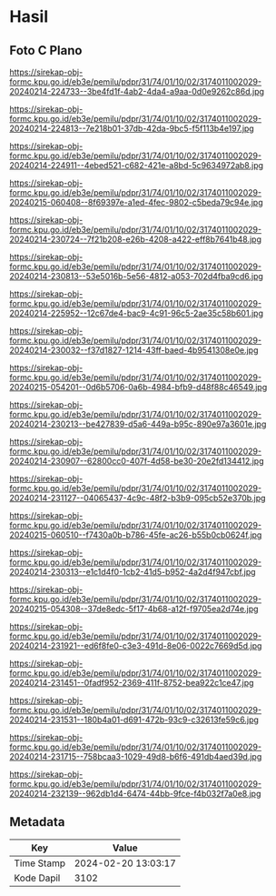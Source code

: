 # Hasil

## Foto C Plano

https://sirekap-obj-formc.kpu.go.id/eb3e/pemilu/pdpr/31/74/01/10/02/3174011002029-20240214-224733--3be4fd1f-4ab2-4da4-a9aa-0d0e9262c86d.jpg

https://sirekap-obj-formc.kpu.go.id/eb3e/pemilu/pdpr/31/74/01/10/02/3174011002029-20240214-224813--7e218b01-37db-42da-9bc5-f5f113b4e197.jpg

https://sirekap-obj-formc.kpu.go.id/eb3e/pemilu/pdpr/31/74/01/10/02/3174011002029-20240214-224911--4ebed521-c682-421e-a8bd-5c9634972ab8.jpg

https://sirekap-obj-formc.kpu.go.id/eb3e/pemilu/pdpr/31/74/01/10/02/3174011002029-20240215-060408--8f69397e-a1ed-4fec-9802-c5beda79c94e.jpg

https://sirekap-obj-formc.kpu.go.id/eb3e/pemilu/pdpr/31/74/01/10/02/3174011002029-20240214-230724--7f21b208-e26b-4208-a422-eff8b7641b48.jpg

https://sirekap-obj-formc.kpu.go.id/eb3e/pemilu/pdpr/31/74/01/10/02/3174011002029-20240214-230813--53e5016b-5e56-4812-a053-702d4fba9cd6.jpg

https://sirekap-obj-formc.kpu.go.id/eb3e/pemilu/pdpr/31/74/01/10/02/3174011002029-20240214-225952--12c67de4-bac9-4c91-96c5-2ae35c58b601.jpg

https://sirekap-obj-formc.kpu.go.id/eb3e/pemilu/pdpr/31/74/01/10/02/3174011002029-20240214-230032--f37d1827-1214-43ff-baed-4b9541308e0e.jpg

https://sirekap-obj-formc.kpu.go.id/eb3e/pemilu/pdpr/31/74/01/10/02/3174011002029-20240215-054201--0d6b5706-0a6b-4984-bfb9-d48f88c46549.jpg

https://sirekap-obj-formc.kpu.go.id/eb3e/pemilu/pdpr/31/74/01/10/02/3174011002029-20240214-230213--be427839-d5a6-449a-b95c-890e97a3601e.jpg

https://sirekap-obj-formc.kpu.go.id/eb3e/pemilu/pdpr/31/74/01/10/02/3174011002029-20240214-230907--62800cc0-407f-4d58-be30-20e2fd134412.jpg

https://sirekap-obj-formc.kpu.go.id/eb3e/pemilu/pdpr/31/74/01/10/02/3174011002029-20240214-231127--04065437-4c9c-48f2-b3b9-095cb52e370b.jpg

https://sirekap-obj-formc.kpu.go.id/eb3e/pemilu/pdpr/31/74/01/10/02/3174011002029-20240215-060510--f7430a0b-b786-45fe-ac26-b55b0cb0624f.jpg

https://sirekap-obj-formc.kpu.go.id/eb3e/pemilu/pdpr/31/74/01/10/02/3174011002029-20240214-230313--e1c1d4f0-1cb2-41d5-b952-4a2d4f947cbf.jpg

https://sirekap-obj-formc.kpu.go.id/eb3e/pemilu/pdpr/31/74/01/10/02/3174011002029-20240215-054308--37de8edc-5f17-4b68-a12f-f9705ea2d74e.jpg

https://sirekap-obj-formc.kpu.go.id/eb3e/pemilu/pdpr/31/74/01/10/02/3174011002029-20240214-231921--ed6f8fe0-c3e3-491d-8e06-0022c7669d5d.jpg

https://sirekap-obj-formc.kpu.go.id/eb3e/pemilu/pdpr/31/74/01/10/02/3174011002029-20240214-231451--0fadf952-2369-411f-8752-bea922c1ce47.jpg

https://sirekap-obj-formc.kpu.go.id/eb3e/pemilu/pdpr/31/74/01/10/02/3174011002029-20240214-231531--180b4a01-d691-472b-93c9-c32613fe59c6.jpg

https://sirekap-obj-formc.kpu.go.id/eb3e/pemilu/pdpr/31/74/01/10/02/3174011002029-20240214-231715--758bcaa3-1029-49d8-b6f6-491db4aed39d.jpg

https://sirekap-obj-formc.kpu.go.id/eb3e/pemilu/pdpr/31/74/01/10/02/3174011002029-20240214-232139--962db1d4-6474-44bb-9fce-f4b032f7a0e8.jpg


## Metadata

| Key        | Value               |
| ---------- | ------------------- |
| Time Stamp | 2024-02-20 13:03:17 |
| Kode Dapil | 3102                |



